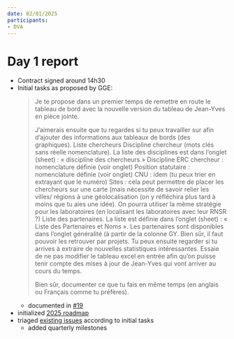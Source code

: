 ```yaml
---
date: 02/01/2025
participants:
- DVA
---
```


# Day 1 report
- Contract signed around 14h30
- Initial tasks as proposed by GGE:
  > Je te propose dans un premier temps de remettre en route le tableau de bord avec la nouvelle version du tableau de Jean-Yves en pièce jointe.
  > 
  > J’aimerais ensuite que tu regardes si tu peux travailler sur afin d’ajouter des informations aux tableaux de bords (des graphiques).
  > Liste chercheurs
  > Discipline chercheur (mots clés sans réelle nomenclature). La liste des disciplines est dans l’onglet (sheet) : « discipline des chercheurs »
  > Discipline ERC chercheur : nomenclature définie (voir onglet)
  > Position statutaire : nomenclature définie (voir onglet)
  > CNU : idem (tu peux trier en extrayant que le numéro)
  > Sites : cela peut permettre de placer les chercheurs sur une carte (mais nécessite de savoir relier les villes/ régions à une géolocalisation (on y réfléchira plus tard à moins que tu aies une idée). On pourra utiliser la même stratégie pour les laboratoires (en localisant les laboratoires avec leur RNSR ?)
  > Liste des partenaires. La liste est définie dans l’onglet (sheet) : « Liste des Partenaires et Noms ».  Les partenaires sont disponibles dans l’onglet généralité (à partir de la colonne GY. Bien sûr, il faut pouvoir les retrouver par projets.
  > Tu peux ensuite regarder si tu arrives à extraire de nouvelles statistiques intéressantes. Essaie de ne pas modifier le tableau excel en entrée afin qu’on puisse tenir compte des mises à jour de Jean-Yves qui vont arriver au cours du temps.
  > 
  > Bien sûr, documenter ce que tu fais en même temps (en anglais ou Français comme tu préfères).
  - documented in [#19](https://github.com/VCityTeam/PEPR-VDBI/issues/19)
- initialized [2025 roadmap](https://github.com/orgs/VCityTeam/projects/38/views/1)
- triaged [existing issues](https://github.com/VCityTeam/PEPR-VDBI/issues) according to initial tasks
  - added quarterly milestones
